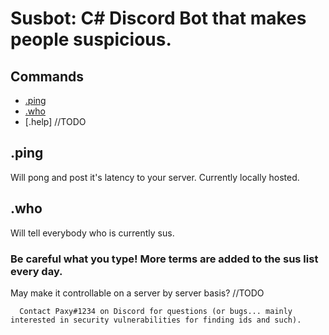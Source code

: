 # Susbot: C# Discord Bot that makes people suspicious.

## Commands
* [.ping](#.ping)
* [.who](#.help)
* [.help] //TODO


## .ping
Will pong and post it's latency to your server. Currently locally hosted.

## .who
Will tell everybody who is currently sus. 

### Be careful what you type! More terms are added to the sus list every day. 
May make it controllable on a server by server basis? //TODO

```
  Contact Paxy#1234 on Discord for questions (or bugs... mainly interested in security vulnerabilities for finding ids and such).
```
